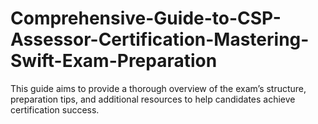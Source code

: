# Comprehensive-Guide-to-CSP-Assessor-Certification-Mastering-Swift-Exam-Preparation
This guide aims to provide a thorough overview of the exam’s structure, preparation tips, and additional resources to help candidates achieve certification success.

